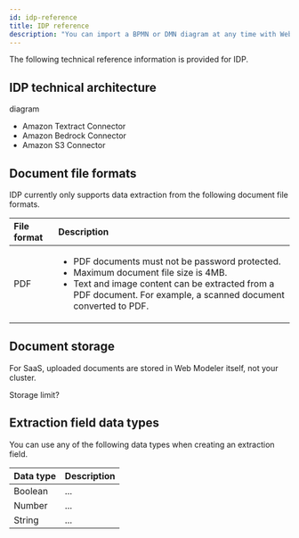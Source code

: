 ```yaml
---
id: idp-reference
title: IDP reference
description: "You can import a BPMN or DMN diagram at any time with Web Modeler."
---
```


The following technical reference information is provided for IDP.

## IDP technical architecture

diagram

- Amazon Textract Connector
- Amazon Bedrock Connector
- Amazon S3 Connector

## Document file formats

IDP currently only supports data extraction from the following document file formats.

| File format | Description                                                                                                                                                                                                                              |
| :---------- | :--------------------------------------------------------------------------------------------------------------------------------------------------------------------------------------------------------------------------------------- |
| PDF         | <p><ul><li>PDF documents must not be password protected.</li><li>Maximum document file size is 4MB.</li><li>Text and image content can be extracted from a PDF document. For example, a scanned document converted to PDF.</li></ul></p> |

## Document storage

For SaaS, uploaded documents are stored in Web Modeler itself, not your cluster.

Storage limit?

## Extraction field data types

You can use any of the following data types when creating an extraction field.

| Data type | Description |
| :-------- | :---------- |
| Boolean   | ...         |
| Number    | ...         |
| String    | ...         |
